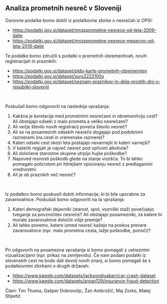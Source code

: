 ## Analiza prometnih nesreč v Sloveniji

Osnovne podatke bomo dobili iz podatkovne zbirke o nesrečah iz OPSI:
- https://podatki.gov.si/dataset/mnzpprometne-nesrece-od-leta-2009-dalje
- https://podatki.gov.si/dataset/mnzpprometne-nesrece-mesecno-od-leta-2019-dalje

Te podatke bomo združili s podatki o prometnih obremenitvah, novih registracijah in praznikih:
- https://podatki.gov.si/dataset/pldp-karte-prometnih-obremenitev
- https://podatki.gov.si/dataset/surs2222100s
- https://podatki.gov.si/dataset/seznam-praznikov-in-dela-prostih-dni-v-republiki-sloveniji

<br>

Poskušali bomo odgovoriti na naslednja vprašanja:
1. Kakšna je korelacija med prometnimi nesrečami in obremenitvijo cest? Ali obstajajo odseki z malo prometa a veliko nesrečami?
2. Ali večje število novih registracij poveča število nesreč?
3. Ali se na posameznih odsekih nesreče dogajajo pod podobnimi razmerami (na cesti in vremenske razmere)?
4. Kateri odseki cest skozi leta postajajo nevarnejši in kateri varnejši?
5. V katerih regijah je največ nesreč pod vplivom alkohola?
6. Ali določene starostne skupine utrpijo hujše poškodbe?
7. Napoved resnosti poškodb glede na stanje vozišča. To bi lahko pomagalo policistom pri hitrejšem vpisovanju nesreč s predlaganimi vrednostmi.
8. Ali je ob praznikih več nesreč?

<br>

Iz podatkov bomo poskusili dobiti informacije, ki bi bile uporabne za zavarovalnice. Poskušali bomo odgovoriti na ta vprašanja:
1. Kateri demografski dejavniki (starost, spol, vozniški staž) povečujejo tveganje za povzročitev nesreče? Ali obstajajo posamezniki, za katere bi morale zavarovalnice določiti višje premije?
2. Ali lahko povemo, katere izmed nesreč kažejo na poskus prevare zavarovalnice (npr. malo prometna cesta, lažje poškodbe, ponoči)?

<br>

Pri odgovorih na posamezna vprašanja si bomo pomagali z ustreznimi vizualizacijami (npr. prikaz na zemljevidu). Če nam podani podatki iz slovenskih cest ne bodo dali dovolj novih znanj, si bomo pomagali še s podatkovnimi zbirkami o drugih državah:
- https://www.kaggle.com/datasets/jacksondivakarr/car-crash-dataset
- https://www.kaggle.com/datasets/arpan129/insurance-fraud-detection

Člani: Tim Thuma, Gašper Dobrovoljc, Žan Ambrožič, Maj Zorko, Matej Stipetić
